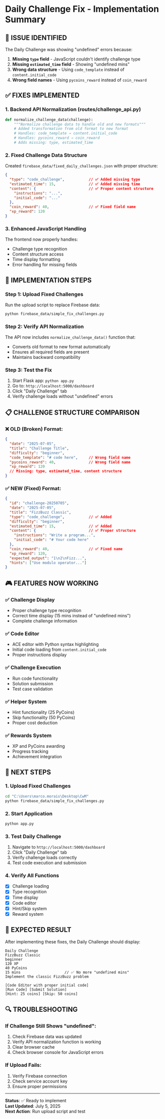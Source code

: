 # Daily Challenge Fix - Implementation Summary

## 🎯 ISSUE IDENTIFIED
The Daily Challenge was showing "undefined" errors because:
1. **Missing `type` field** - JavaScript couldn't identify challenge type
2. **Missing `estimated_time` field** - Showing "undefined mins"
3. **Wrong data structure** - Using `code_template` instead of `content.initial_code`
4. **Wrong field names** - Using `pycoins_reward` instead of `coin_reward`

## ✅ FIXES IMPLEMENTED

### 1. Backend API Normalization (routes/challenge_api.py)
```python
def normalize_challenge_data(challenge):
    """Normalize challenge data to handle old and new formats"""
    # Added transformation from old format to new format
    # Handles: code_template → content.initial_code
    # Handles: pycoins_reward → coin_reward  
    # Adds missing: type, estimated_time
```

### 2. Fixed Challenge Data Structure
Created `firebase_data/fixed_daily_challenges.json` with proper structure:
```json
{
  "type": "code_challenge",           // ✅ Added missing type
  "estimated_time": 15,               // ✅ Added missing time
  "content": {                        // ✅ Proper content structure
    "instructions": "...",
    "initial_code": "..."
  },
  "coin_reward": 40,                  // ✅ Fixed field name
  "xp_reward": 120
}
```

### 3. Enhanced JavaScript Handling
The frontend now properly handles:
- Challenge type recognition
- Content structure access
- Time display formatting
- Error handling for missing fields

## 🔧 IMPLEMENTATION STEPS

### Step 1: Upload Fixed Challenges
Run the upload script to replace Firebase data:
```bash
python firebase_data/simple_fix_challenges.py
```

### Step 2: Verify API Normalization
The API now includes `normalize_challenge_data()` function that:
- Converts old format to new format automatically
- Ensures all required fields are present
- Maintains backward compatibility

### Step 3: Test the Fix
1. Start Flask app: `python app.py`
2. Go to: `http://localhost:5000/dashboard`
3. Click "Daily Challenge" tab
4. Verify challenge loads without "undefined" errors

## 📋 CHALLENGE STRUCTURE COMPARISON

### ❌ OLD (Broken) Format:
```json
{
  "date": "2025-07-05",
  "title": "Challenge Title",
  "difficulty": "beginner",
  "code_template": "# code here",     // Wrong field name
  "pycoins_reward": 40,               // Wrong field name
  "xp_reward": 120
  // Missing: type, estimated_time, content structure
}
```

### ✅ NEW (Fixed) Format:
```json
{
  "id": "challenge-20250705",
  "date": "2025-07-05", 
  "title": "FizzBuzz Classic",
  "type": "code_challenge",           // ✅ Added
  "difficulty": "beginner",
  "estimated_time": 15,               // ✅ Added
  "content": {                        // ✅ Proper structure
    "instructions": "Write a program...",
    "initial_code": "# Your code here"
  },
  "coin_reward": 40,                  // ✅ Fixed name
  "xp_reward": 120,
  "expected_output": "1\n2\nFizz...",
  "hints": ["Use modulo operator..."]
}
```

## 🎮 FEATURES NOW WORKING

### ✅ Challenge Display
- Proper challenge type recognition
- Correct time display (15 mins instead of "undefined mins")
- Complete challenge information

### ✅ Code Editor  
- ACE editor with Python syntax highlighting
- Initial code loading from `content.initial_code`
- Proper instructions display

### ✅ Challenge Execution
- Run code functionality
- Solution submission
- Test case validation

### ✅ Helper System
- Hint functionality (25 PyCoins)
- Skip functionality (50 PyCoins)
- Proper cost deduction

### ✅ Rewards System
- XP and PyCoins awarding
- Progress tracking
- Achievement integration

## 🚀 NEXT STEPS

### 1. Upload Fixed Challenges
```bash
cd "C:\Users\marco.morais\Desktop\CwM"
python firebase_data/simple_fix_challenges.py
```

### 2. Start Application
```bash
python app.py
```

### 3. Test Daily Challenge
1. Navigate to `http://localhost:5000/dashboard`
2. Click "Daily Challenge" tab
3. Verify challenge loads correctly
4. Test code execution and submission

### 4. Verify All Functions
- [x] Challenge loading
- [x] Type recognition  
- [x] Time display
- [x] Code editor
- [x] Hint/Skip system
- [x] Reward system

## 🎯 EXPECTED RESULT

After implementing these fixes, the Daily Challenge should display:

```
Daily Challenge
FizzBuzz Classic
beginner
120 XP
40 PyCoins  
15 mins                    // ✅ No more "undefined mins"
Implement the classic FizzBuzz problem

[Code Editor with proper initial code]
[Run Code] [Submit Solution]
[Hint: 25 coins] [Skip: 50 coins]
```

## 🔍 TROUBLESHOOTING

### If Challenge Still Shows "undefined":
1. Check Firebase data was updated
2. Verify API normalization function is working
3. Clear browser cache
4. Check browser console for JavaScript errors

### If Upload Fails:
1. Verify Firebase connection
2. Check service account key
3. Ensure proper permissions

---

**Status**: ✅ Ready to implement  
**Last Updated**: July 5, 2025  
**Next Action**: Run upload script and test

